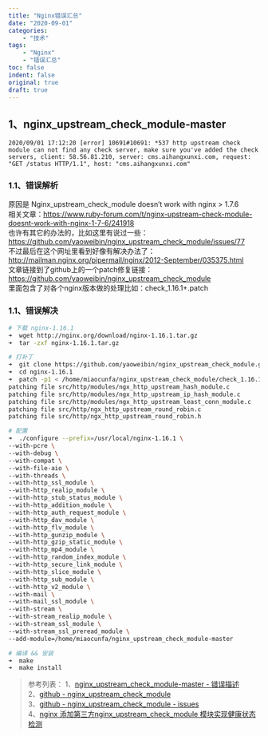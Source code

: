 ```yaml
---
title: "Nginx错误汇总"
date: "2020-09-01"
categories:
    - "技术"
tags:
    - "Nginx"
    - "错误汇总"
toc: false
indent: false
original: true
draft: true
---
```


## 1、nginx_upstream_check_module-master

``` log
2020/09/01 17:12:20 [error] 10691#10691: *537 http upstream check module can not find any check server, make sure you've added the check servers, client: 58.56.81.210, server: cms.aihangxunxi.com, request: "GET /status HTTP/1.1", host: "cms.aihangxunxi.com"
```

### 1.1、错误解析

原因是 Nginx_upstream_check_module doesn’t work with nginx > 1.7.6  
相关文章：<https://www.ruby-forum.com/t/nginx-upstream-check-module-doesnt-work-with-nginx-1-7-6/241918>  
也许有其它的办法的，比如这里有说过一些：<https://github.com/yaoweibin/nginx_upstream_check_module/issues/77>  
不过最后在这个网址里看到好像有解决办法了：<http://mailman.nginx.org/pipermail/nginx/2012-September/035375.html>  
文章链接到了github上的一个patch修复链接：<https://github.com/yaoweibin/nginx_upstream_check_module>  
里面包含了对各个nginx版本做的处理比如：check_1.16.1+.patch

### 1.1、错误解决

``` zsh
# 下载 nginx-1.16.1
➜  wget http://nginx.org/download/nginx-1.16.1.tar.gz
➜  tar -zxf nginx-1.16.1.tar.gz

# 打补丁
➜  git clone https://github.com/yaoweibin/nginx_upstream_check_module.git
➜  cd nginx-1.16.1
➜  patch -p1 < /home/miaocunfa/nginx_upstream_check_module/check_1.16.1+.patch
patching file src/http/modules/ngx_http_upstream_hash_module.c
patching file src/http/modules/ngx_http_upstream_ip_hash_module.c
patching file src/http/modules/ngx_http_upstream_least_conn_module.c
patching file src/http/ngx_http_upstream_round_robin.c
patching file src/http/ngx_http_upstream_round_robin.h

# 配置
➜  ./configure --prefix=/usr/local/nginx-1.16.1 \
--with-pcre \
--with-debug \
--with-compat \
--with-file-aio \
--with-threads \
--with-http_ssl_module \
--with-http_realip_module \
--with-http_stub_status_module \
--with-http_addition_module \
--with-http_auth_request_module \
--with-http_dav_module \
--with-http_flv_module \
--with-http_gunzip_module \
--with-http_gzip_static_module \
--with-http_mp4_module \
--with-http_random_index_module \
--with-http_secure_link_module \
--with-http_slice_module \
--with-http_sub_module \
--with-http_v2_module \
--with-mail \
--with-mail_ssl_module \
--with-stream \
--with-stream_realip_module \
--with-stream_ssl_module \
--with-stream_ssl_preread_module \
--add-module=/home/miaocunfa/nginx_upstream_check_module-master

# 编译 && 安装
➜  make
➜  make install
```

> 参考列表：
> 1、[nginx_upstream_check_module-master - 错误描述](http://www.04007.cn/article/696.html)  
> 2、[github - nginx_upstream_check_module](https://github.com/yaoweibin/nginx_upstream_check_module/)  
> 3、[github - nginx_upstream_check_module - issues](https://github.com/yaoweibin/nginx_upstream_check_module/issues/77)  
> 4、[nginx 添加第三方nginx_upstream_check_module 模块实现健康状态检测](https://www.cnblogs.com/dance-walter/p/12212607.html)  
>
